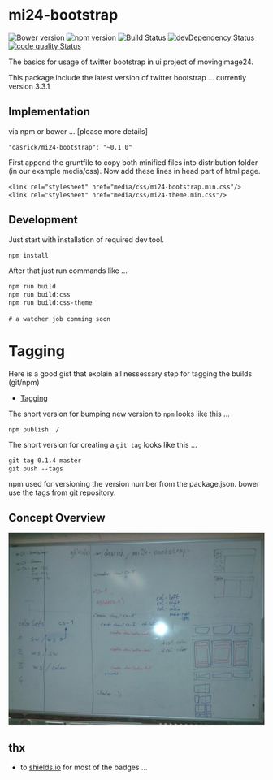 # mi24-bootstrap

[![Bower version](https://img.shields.io/bower/v/mi24-bootstrap.svg)](https://github.com/dasrick/mi24-bootstrap)
[![npm version](https://img.shields.io/npm/v/mi24-bootstrap.svg)](https://www.npmjs.com/package/mi24-bootstrap)
[![Build Status](https://img.shields.io/travis/dasrick/mi24-bootstrap.svg)](https://travis-ci.org/dasrick/mi24-bootstrap)
[![devDependency Status](https://david-dm.org/dasrick/mi24-bootstrap/dev-status.svg)](https://david-dm.org/dasrick/mi24-bootstrap#info=devDependencies)
[![code quality Status](https://img.shields.io/codacy/f018037b3b5e4122b07a3221e5579e97.svg)](https://www.codacy.com/public/dasrick/mi24-bootstrap)


The basics for usage of twitter bootstrap in ui project of movingimage24.

This package include the latest version of twitter bootstrap ... currently version 3.3.1

## Implementation

via npm or bower ... [please more details]

    "dasrick/mi24-bootstrap": "~0.1.0"

First append the gruntfile to copy both minified files into distribution folder (in our example media/css).
Now add these lines in head part of html page.

    <link rel="stylesheet" href="media/css/mi24-bootstrap.min.css"/>
    <link rel="stylesheet" href="media/css/mi24-theme.min.css"/>


## Development

Just start with installation of required dev tool.

    npm install

After that just run commands like ...

    npm run build
    npm run build:css
    npm run build:css-theme
    
    # a watcher job comming soon
    
# Tagging

Here is a good gist that explain all nessessary step for tagging the builds (git/npm)

* [Tagging](https://gist.github.com/coolaj86/1318304#beta-and-release-versions)

The short version for bumping new version to `npm` looks like this ...

    npm publish ./
    
The short version for creating a `git tag` looks like this ...

    git tag 0.1.4 master
    git push --tags
    
npm used for versioning the version number from the package.json. bower use the tags from git repository.


## Concept Overview

![Concept Overview](./images/overview.jpg)

## thx

* to [shields.io](http://shields.io/) for most of the badges ...



